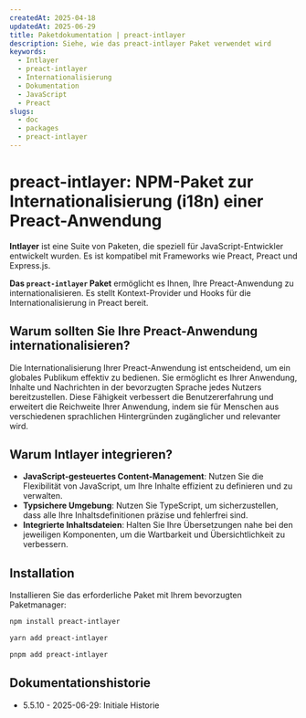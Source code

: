 ```yaml
---
createdAt: 2025-04-18
updatedAt: 2025-06-29
title: Paketdokumentation | preact-intlayer
description: Siehe, wie das preact-intlayer Paket verwendet wird
keywords:
  - Intlayer
  - preact-intlayer
  - Internationalisierung
  - Dokumentation
  - JavaScript
  - Preact
slugs:
  - doc
  - packages
  - preact-intlayer
---
```


# preact-intlayer: NPM-Paket zur Internationalisierung (i18n) einer Preact-Anwendung

**Intlayer** ist eine Suite von Paketen, die speziell für JavaScript-Entwickler entwickelt wurden. Es ist kompatibel mit Frameworks wie Preact, Preact und Express.js.

**Das `preact-intlayer` Paket** ermöglicht es Ihnen, Ihre Preact-Anwendung zu internationalisieren. Es stellt Kontext-Provider und Hooks für die Internationalisierung in Preact bereit.

## Warum sollten Sie Ihre Preact-Anwendung internationalisieren?

Die Internationalisierung Ihrer Preact-Anwendung ist entscheidend, um ein globales Publikum effektiv zu bedienen. Sie ermöglicht es Ihrer Anwendung, Inhalte und Nachrichten in der bevorzugten Sprache jedes Nutzers bereitzustellen. Diese Fähigkeit verbessert die Benutzererfahrung und erweitert die Reichweite Ihrer Anwendung, indem sie für Menschen aus verschiedenen sprachlichen Hintergründen zugänglicher und relevanter wird.

## Warum Intlayer integrieren?

- **JavaScript-gesteuertes Content-Management**: Nutzen Sie die Flexibilität von JavaScript, um Ihre Inhalte effizient zu definieren und zu verwalten.
- **Typsichere Umgebung**: Nutzen Sie TypeScript, um sicherzustellen, dass alle Ihre Inhaltsdefinitionen präzise und fehlerfrei sind.
- **Integrierte Inhaltsdateien**: Halten Sie Ihre Übersetzungen nahe bei den jeweiligen Komponenten, um die Wartbarkeit und Übersichtlichkeit zu verbessern.

## Installation

Installieren Sie das erforderliche Paket mit Ihrem bevorzugten Paketmanager:

```bash packageManager="npm"
npm install preact-intlayer
```

```bash packageManager="yarn"
yarn add preact-intlayer
```

```bash packageManager="pnpm"
pnpm add preact-intlayer
```

## Dokumentationshistorie

- 5.5.10 - 2025-06-29: Initiale Historie
